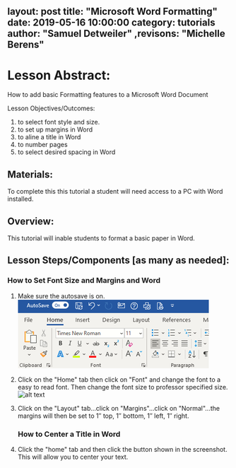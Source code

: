 
layout: post
title: "Microsoft Word Formatting" 
date:   2019-05-16 10:00:00
category: tutorials
author: "Samuel Detweiler" ,revisons: "Michelle Berens"
---

# Lesson Abstract: 

How to add basic Formatting features to a Microsoft Word Document


Lesson Objectives/Outcomes: 

1. to select font style and size. 
2. to set up margins in Word
3. to aline a title in Word
4. to number pages
5. to select desired spacing in Word

## Materials:
To complete this this tutorial a student will need access to a PC with Word installed.

## Overview:
This tutorial will inable students to format a basic paper in Word.

## Lesson Steps/Components [as many as needed]:
### How to Set Font Size and Margins and Word

1. Make sure the autosave is on.
![alt text](https://github.com/Mberens/Technical-writting/blob/master/autosave.png)

2. Click on the "Home" tab then click on "Font" and change the font to a easy to read font. Then change the font size to professor specified size.
![alt text]()

2. Click on the "Layout" tab...click on "Margins"...click on "Normal"...the margins will then be set to 1″ top, 1″ bottom,
    1″ left, 1″ right.
	### How to Center a Title in Word

1. Click the "home" tab and then click the button shown in the screenshot. 
    This will allow you to center your text.
<p align="center">
